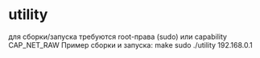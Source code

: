# utility
для сборки/запуска требуются root-права (sudo) или capability CAP_NET_RAW
Пример сборки и запуска:
make
sudo ./utility 192.168.0.1
